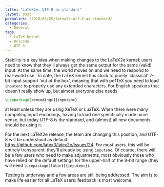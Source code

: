 ```yaml
---
title: "LaTeX2e: UTF-8 as standard"
layout: post
permalink: /2018/03/25/latex2e-utf-8-as-standard/
categories:
  - General
tags:
  - LaTeX kernel
  - Unicode
  - UTF-8
---
```

Stability is a key idea when making changes to the LaTeX2e kernel: users need to know that they'll always get the same output for the same (valid) input. At the same time, the world moves on and we need to respond to real-world use. To date, the LaTeX kernel has stuck to purely 'classical' 7-bit input support 'out of the box', meaning that with pdfTeX you need to load `inputenc` to properly use any extended characters. For English speakers that doesn't really show up, but almost everyone else needs

```latex
\usepackage[<encoding>]{inputenc}
```

at least unless they are using XeTeX or LuaTeX. When there were many competing input encodings, having to load one specifically made more sense, but today UTF-8 is _the_ standard, and (almost) all new documents should be using it.

For the next LaTeX2e release, the team are changing this position, and UTF-8 will be understood as default: https://github.com/latex3/latex2e/issues/24. For most users, this will be entirely transparent: they'll already be using `inputenc`. Of course, there will be a few users who need to make adjustments, most obviously those who have relied on the default settings for the upper-half of the 8-bit range (they will need `\usepackage[latin1]{inputenc}`).

Testing is underway and a few areas are still being addressed. The aim is to make life easier for all LaTeX users: feedback is most welcome.
